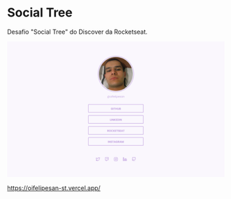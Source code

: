 # Social Tree

Desafio "Social Tree" do Discover da Rocketseat.

![Desafio "Social Tree"](https://github.com/oifelipesan/Social-Tree/blob/main/assets/images/social-tree.png)

<a href="https://oifelipesan-st.vercel.app/" target="_blank">https://oifelipesan-st.vercel.app/</a>